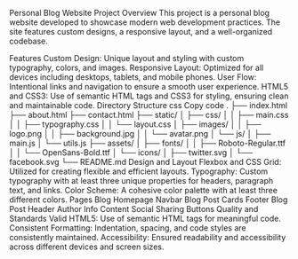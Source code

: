 Personal Blog Website
Project Overview
This project is a personal blog website developed to showcase modern web development practices. The site features custom designs, a responsive layout, and a well-organized codebase.

Features
Custom Design: Unique layout and styling with custom typography, colors, and images.
Responsive Layout: Optimized for all devices including desktops, tablets, and mobile phones.
User Flow: Intentional links and navigation to ensure a smooth user experience.
HTML5 and CSS3: Use of semantic HTML tags and CSS3 for styling, ensuring clean and maintainable code.
Directory Structure
css
Copy code
.
├── index.html
├── about.html
├── contact.html
├── static/
│   ├── css/
│   │   ├── main.css
│   │   ├── typography.css
│   │   └── layout.css
│   ├── images/
│   │   ├── logo.png
│   │   ├── background.jpg
│   │   └── avatar.png
│   └── js/
│       ├── main.js
│       └── utils.js
├── assets/
│   ├── fonts/
│   │   ├── Roboto-Regular.ttf
│   │   └── OpenSans-Bold.ttf
│   └── icons/
│       ├── twitter.svg
│       └── facebook.svg
└── README.md
Design and Layout
Flexbox and CSS Grid: Utilized for creating flexible and efficient layouts.
Typography: Custom typography with at least three unique properties for headers, paragraph text, and links.
Color Scheme: A cohesive color palette with at least three different colors.
Pages
Blog Homepage
Navbar
Blog Post Cards
Footer
Blog Post
Header
Author Info
Content
Social Sharing Buttons
Quality and Standards
Valid HTML5: Use of semantic HTML tags for meaningful code.
Consistent Formatting: Indentation, spacing, and code styles are consistently maintained.
Accessibility: Ensured readability and accessibility across different devices and screen sizes.
